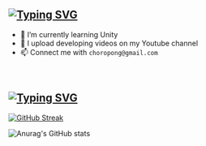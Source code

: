## [![Typing SVG](https://readme-typing-svg.demolab.com?font=SUSE&weight=800&size=30&pause=100000&color=D2D4DE&center=true&vCenter=true&random=true&width=435&lines=Hi+There+👋)](https://git.io/typing-svg)

- 🌱 I’m currently learning Unity
- 💖 I upload developing videos on my Youtube channel
- 📫 Connect me with `choropong@gmail.com`
<!-- - 🔭 I’m currently working on Channel 5 Studio
- 🌱 I’m currently learning Unity
- 👯 I’m looking to collaborate on ...
- 🤔 I’m looking for help with ...
- 💬 Ask me about ...
- 📫 How to reach me: ...
- 😄 Pronouns: ...
- ⚡ Fun fact: ... -->

　
  


## [![Typing SVG](https://readme-typing-svg.demolab.com?font=SUSE&weight=800&size=30&pause=100000&color=D2D4DE&center=true&vCenter=true&random=true&width=435&lines=My+Github+Stats)](https://git.io/typing-svg)
[![GitHub Streak](https://streak-stats.demolab.com?user=choropong&theme=iceberg&border_radius=15&date_format=j%2Fn%5B%2FY%5D&card_width=500&card_height=300)](https://git.io/streak-stats)

![Anurag's GitHub stats](https://github-readme-stats.vercel.app/api?username=choropong&show_icons=true&bg_color=1e2132&icon_color=84a0c6&title_color=84a0c6&border_color=33374c&text_color=d2d4de)
